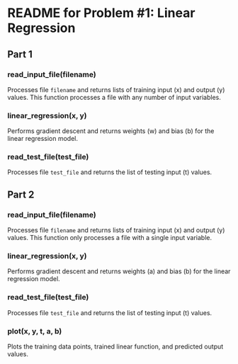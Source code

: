 # README for Problem \#1: Linear Regression

## Part 1
### read_input_file(filename)
Processes file `filename` and returns lists of training input (x) and output (y) values. 
This function processes a file with any number of input variables.  

### linear_regression(x, y)
Performs gradient descent and returns weights (w) and bias (b) for the linear regression model.

### read_test_file(test_file)
Processes file `test_file` and returns the list of testing input (t) values.


## Part 2
### read_input_file(filename)
Processes file `filename` and returns lists of training input (x) and output (y) values.
This function only processes a file with a single input variable.

### linear_regression(x, y)
Performs gradient descent and returns weights (a) and bias (b) for the linear regression model.

### read_test_file(test_file)
Processes file `test_file` and returns the list of testing input (t) values.

### plot(x, y, t, a, b)
Plots the training data points, trained linear function, and predicted output values.